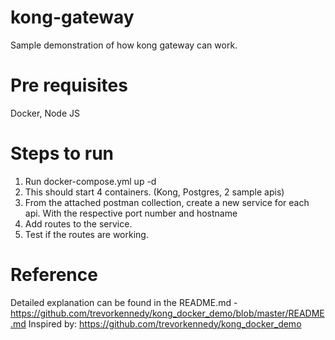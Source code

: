 # kong-gateway
Sample demonstration of how kong gateway can work.

# Pre requisites
Docker, Node JS

# Steps to run
1. Run docker-compose.yml up -d
2. This should start 4 containers. (Kong, Postgres, 2 sample apis)
3. From the attached postman collection, create a new service for each api. With the respective port number and hostname
4. Add routes to the service. 
5. Test if the routes are working.

# Reference
Detailed explanation can be found in the README.md - https://github.com/trevorkennedy/kong_docker_demo/blob/master/README.md
Inspired by: https://github.com/trevorkennedy/kong_docker_demo